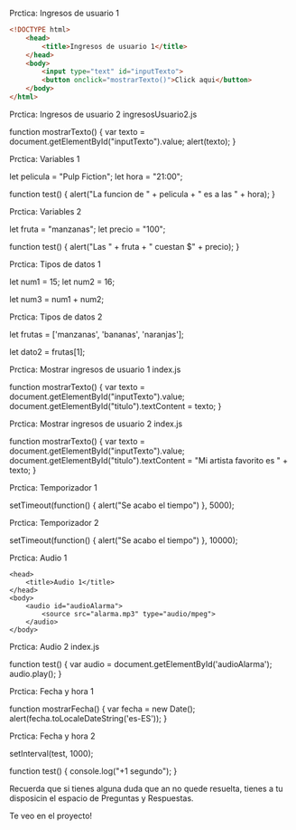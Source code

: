 
Prctica: Ingresos de usuario 1

```html
<!DOCTYPE html>
    <head>
        <title>Ingresos de usuario 1</title>
    </head>
    <body>
        <input type="text" id="inputTexto">
        <button onclick="mostrarTexto()">Click aqui</button>
    </body>
</html>
```


Prctica: Ingresos de usuario 2
ingresosUsuario2.js

function mostrarTexto() {
    var texto = document.getElementById("inputTexto").value;
    alert(texto);
}


Prctica: Variables 1

let pelicula = "Pulp Fiction";
let hora = "21:00";

function test() {
    alert("La funcion de " + pelicula + " es a las " + hora);
}


Prctica: Variables 2

let fruta = "manzanas";
let precio = "100";

function test() {
    alert("Las " + fruta + " cuestan $" + precio);
}


Prctica: Tipos de datos 1

let num1 = 15;
let num2 = 16;

let num3 = num1 + num2;


Prctica: Tipos de datos 2

let frutas = ['manzanas', 'bananas', 'naranjas'];

let dato2 = frutas[1];


Prctica: Mostrar ingresos de usuario 1
index.js

function mostrarTexto() {
    var texto = document.getElementById("inputTexto").value;
    document.getElementById("titulo").textContent = texto;
}


Prctica: Mostrar ingresos de usuario 2
index.js

function mostrarTexto() {
    var texto = document.getElementById("inputTexto").value;
    document.getElementById("titulo").textContent = "Mi artista favorito es " + texto;
}


Prctica: Temporizador 1

setTimeout(function() { alert("Se acabo el tiempo") }, 5000);


Prctica: Temporizador 2

setTimeout(function() { alert("Se acabo el tiempo") }, 10000);


Prctica: Audio 1

<!DOCTYPE html>
    <head>
        <title>Audio 1</title>
    </head>
    <body>
        <audio id="audioAlarma">
            <source src="alarma.mp3" type="audio/mpeg">
        </audio>
    </body>
</html>


Prctica: Audio 2
index.js

function test() {
    var audio = document.getElementById('audioAlarma');
    audio.play();
}


Prctica: Fecha y hora 1

function mostrarFecha() {
    var fecha = new Date();
    alert(fecha.toLocaleDateString('es-ES'));
}


Prctica: Fecha y hora 2

setInterval(test, 1000);

function test() {
    console.log("+1 segundo");
}


Recuerda que si tienes alguna duda que an no quede resuelta, tienes a tu disposicin el espacio de Preguntas y Respuestas.

Te veo en el proyecto!